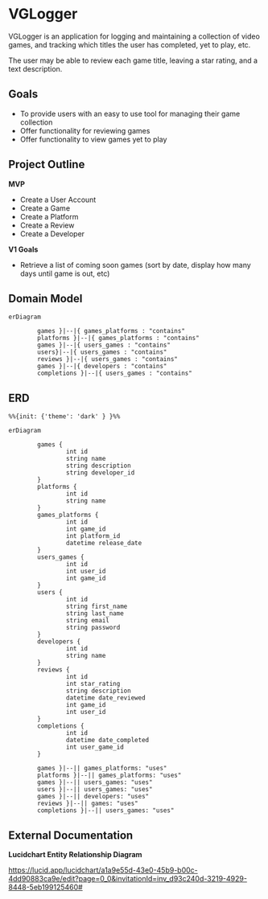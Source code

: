 # VGLogger

VGLogger is an application for logging and maintaining a collection of video games, and tracking which titles the user has completed, yet to play, etc.

The user may be able to review each game title, leaving a star rating, and a text description.

## Goals

- To provide users with an easy to use tool for managing their game collection
- Offer functionality for reviewing games
- Offer functionality to view games yet to play

## Project Outline

**MVP**

- Create a User Account
- Create a Game
- Create a Platform
- Create a Review
- Create a Developer

**V1 Goals**

- Retrieve a list of coming soon games (sort by date, display how many days until game is out, etc)

## Domain Model

``` mermaid
erDiagram

        games }|--|{ games_platforms : "contains"
        platforms }|--|{ games_platforms : "contains"
        games }|--|{ users_games : "contains"
        users}|--|{ users_games : "contains"
        reviews }|--|{ users_games : "contains"
        games }|--|{ developers : "contains"
        completions }|--|{ users_games : "contains"
```

## ERD 
``` mermaid
%%{init: {'theme': 'dark' } }%%

erDiagram

        games {
                int id
                string name                
                string description
                string developer_id
        }
        platforms {
                int id
                string name                
        }
        games_platforms {
                int id
                int game_id
                int platform_id
                datetime release_date
        }
        users_games {
                int id
                int user_id
                int game_id
        }
        users {
                int id
                string first_name
                string last_name
                string email
                string password
        }
        developers {
                int id
                string name
        }
        reviews {
                int id
                int star_rating
                string description
                datetime date_reviewed
                int game_id
                int user_id
        }
        completions {
                int id
                datetime date_completed
                int user_game_id
        }
        
        games }|--|| games_platforms: "uses"
        platforms }|--|| games_platforms: "uses"
        games }|--|| users_games: "uses"
        users }|--|| users_games: "uses"
        games }|--|| developers: "uses"
        reviews }|--|| games: "uses"
        completions }|--|| users_games: "uses"

```

## External Documentation

**Lucidchart Entity Relationship Diagram**

https://lucid.app/lucidchart/a1a9e55d-43e0-45b9-b00c-4dd90883ca9e/edit?page=0_0&invitationId=inv_d93c240d-3219-4929-8448-5eb199125460#
